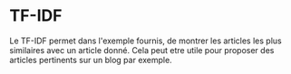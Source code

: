 # TF-IDF

Le TF-IDF permet dans l'exemple fournis, de montrer les articles les plus similaires avec un article donné.
Cela peut etre utile pour proposer des articles pertinents sur un blog par exemple.